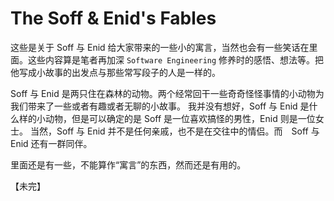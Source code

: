 # The Soff & Enid's Fables

这些是关于 Soff 与 Enid 给大家带来的一些小的寓言，当然也会有一些笑话在里面。这些内容算是笔者再加深 `Software Engineering` 修养时的感悟、想法等。把他写成小故事的出发点与那些常写段子的人是一样的。

Soff 与 Enid 是两只住在森林的动物。两个经常回干一些奇奇怪怪事情的小动物为我们带来了一些或者有趣或者无聊的小故事。
我并没有想好，Soff 与 Enid 是什么样的小动物，但是可以确定的是 Soff 是一位喜欢搞怪的男性，Enid 则是一位女士。
当然，Soff 与 Enid 并不是任何亲戚，也不是在交往中的情侣。而　Soff 与 Enid 还有一群同伴。

里面还是有一些，不能算作“寓言”的东西，然而还是有用的。

【未完】